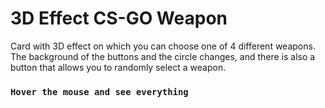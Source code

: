 # 3D Effect CS-GO Weapon

Card with 3D effect on which you can choose one of 4 different weapons.
The background of the buttons and the circle changes, and there is also 
a button that allows you to randomly select a weapon.


### `Hover the mouse and see everything`
